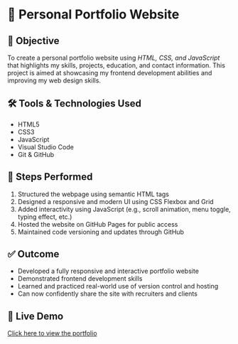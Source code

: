 # 💼 Personal Portfolio Website

## 📌 Objective
To create a personal portfolio website using *HTML, CSS, and JavaScript* that highlights my skills, projects, education, and contact information. This project is aimed at showcasing my frontend development abilities and improving my web design skills.

## 🛠️ Tools & Technologies Used
- HTML5  
- CSS3  
- JavaScript  
- Visual Studio Code  
- Git & GitHub  

## 🔧 Steps Performed
1. Structured the webpage using semantic HTML tags
2. Designed a responsive and modern UI using CSS Flexbox and Grid
3. Added interactivity using JavaScript (e.g., scroll animation, menu toggle, typing effect, etc.)
4. Hosted the website on GitHub Pages for public access
5. Maintained code versioning and updates through GitHub

## ✅ Outcome
- Developed a fully responsive and interactive portfolio website
- Demonstrated frontend development skills
- Learned and practiced real-world use of version control and hosting
- Can now confidently share the site with recruiters and clients

## 🔗 Live Demo
[Click here to view the portfolio]()
